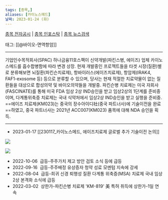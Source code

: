```yaml
---
tags: [종목,]
aliases: [카이노스메드]
날짜: 2023-01-24 (화)
---
```

[종목 전자공시](https://finance.naver.com/item/dart.naver?code=284620) |  [종목 인포스탁](https://www.infostock.co.kr/site/3d/3d_show.asp?codename=284620) | [종목 뉴스검색](https://m.search.naver.com/search.naver?where=m_news&sm=mtb_jum&query=카이노스메드)

태그: [[@바이오-면역항암]]

___

기업인수목적회사(SPAC) 하나금융11호스팩이 신약개발(파킨스병, 에이즈) 업체 카이노스메드를 흡수합병함에 따라 변경 상장. 현재 개발중인 프로젝트들을 타겟 시장(질환)별로 분류해보면 뇌질환(파킨슨치료제), 항바이러스(에이즈치료제), 항암제(IRAK4, FAF1-exosome 등) 등으로 분류할 수 있으며, 당사는 현재 적절한 치료약물이 없는 질환들을 대상으로 합성의약 및 바이오의약들을 개발중. 파킨슨병 치료제는 미국 자회사(FASCINATE)를 통해 미국 FDA 임상 2상 IND승인을 받고 임상2상의 1단계를 준비중이며, 다계통위축증 치료제는 국내 식약처에서 임상2상 IND승인을 받고 실행을 준비중.   
==에이즈 치료제(KM023)는 중국의 장수아이디社(중국 파트너사)에 기술이전을 완료==하였고, 중국 파트너사는 2021년 ACC007(KM023) 품목에 대해 NDA 승인을 획득.


___

- 2023-01-17 [[230117_카이노스메드, 에이즈치료제 글로벌 추가 기술이전 논의]]

![](https://i.imgur.com/AlX86mX.png)

![](https://i.imgur.com/ElkMVg1.png)

- 2022-10-06  급등-주주가치 제고 방안 검토 소식 등에 급등  
- 2022-09-16  급등-주주배정 유상증자 청약 성료 모멘텀 지속에 강세  
- 2022-08-04  급등-희귀 신경 퇴행성 질환 다계통 위축증(MSA) 치료제 국내 임상 2상 본격화 소식에 급등  
- 2022-03-02  상한가-파킨슨병 치료제 'KM-819' 美 특허 취득에 상한가-1일 연속